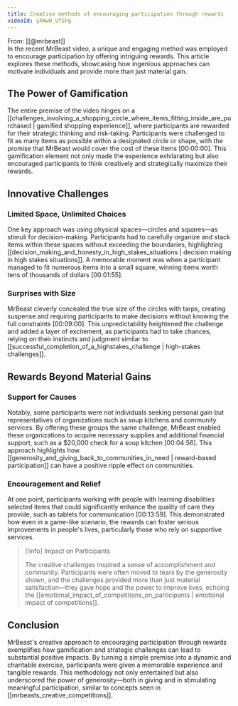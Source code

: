 ```yaml
---
title: Creative methods of encouraging participation through rewards
videoId: yXWw0_UfSFg
---
```


From: [[@mrbeast]] <br/> 
In the recent MrBeast video, a unique and engaging method was employed to encourage participation by offering intriguing rewards. This article explores these methods, showcasing how ingenious approaches can motivate individuals and provide more than just material gain.

## The Power of Gamification

The entire premise of the video hinges on a [[challenges_involving_a_shopping_circle_where_items_fitting_inside_are_purchased | gamified shopping experience]], where participants are rewarded for their strategic thinking and risk-taking. Participants were challenged to fit as many items as possible within a designated circle or shape, with the promise that MrBeast would cover the cost of these items <a class="yt-timestamp" data-t="00:00:00">[00:00:00]</a>. This gamification element not only made the experience exhilarating but also encouraged participants to think creatively and strategically maximize their rewards.

## Innovative Challenges

### Limited Space, Unlimited Choices

One key approach was using physical spaces—circles and squares—as stimuli for decision-making. Participants had to carefully organize and stack items within these spaces without exceeding the boundaries, highlighting [[decision_making_and_honesty_in_high_stakes_situations | decision making in high stakes situations]]. A memorable moment was when a participant managed to fit numerous items into a small square, winning items worth tens of thousands of dollars <a class="yt-timestamp" data-t="00:01:55">[00:01:55]</a>.

### Surprises with Size

MrBeast cleverly concealed the true size of the circles with tarps, creating suspense and requiring participants to make decisions without knowing the full constraints <a class="yt-timestamp" data-t="00:09:00">[00:09:00]</a>. This unpredictability heightened the challenge and added a layer of excitement, as participants had to take chances, relying on their instincts and judgment similar to [[successful_completion_of_a_highstakes_challenge | high-stakes challenges]].

## Rewards Beyond Material Gains

### Support for Causes

Notably, some participants were not individuals seeking personal gain but representatives of organizations such as soup kitchens and community services. By offering these groups the same challenge, MrBeast enabled these organizations to acquire necessary supplies and additional financial support, such as a $20,000 check for a soup kitchen <a class="yt-timestamp" data-t="00:04:56">[00:04:56]</a>. This approach highlights how [[generosity_and_giving_back_to_communities_in_need | reward-based participation]] can have a positive ripple effect on communities.

### Encouragement and Relief

At one point, participants working with people with learning disabilities selected items that could significantly enhance the quality of care they provide, such as tablets for communication <a class="yt-timestamp" data-t="00:13:59">[00:13:59]</a>. This demonstrated how even in a game-like scenario, the rewards can foster serious improvements in people's lives, particularly those who rely on supportive services.

> [!info] Impact on Participants
> 
> The creative challenges inspired a sense of accomplishment and community. Participants were often moved to tears by the generosity shown, and the challenges provided more than just material satisfaction—they gave hope and the power to improve lives, echoing the [[emotional_impact_of_competitions_on_participants | emotional impact of competitions]].

## Conclusion

MrBeast's creative approach to encouraging participation through rewards exemplifies how gamification and strategic challenges can lead to substantial positive impacts. By turning a simple premise into a dynamic and charitable exercise, participants were given a memorable experience and tangible rewards. This methodology not only entertained but also underscored the power of generosity—both in giving and in stimulating meaningful participation, similar to concepts seen in [[mrbeasts_creative_competitions]].